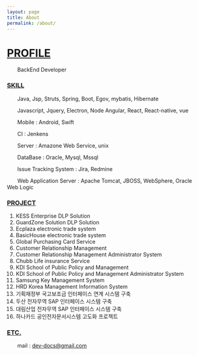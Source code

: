```yaml
---
layout: page
title: About
permalink: /about/
---
```


# <u>PROFILE</u> 

&nbsp;&nbsp;&nbsp;&nbsp;&nbsp;&nbsp; BackEnd Developer 

### <u>SKILL</u>

&nbsp;&nbsp;&nbsp;&nbsp;&nbsp;&nbsp; Java, Jsp, Struts, Spring, Boot, Egov, mybatis, Hibernate

&nbsp;&nbsp;&nbsp;&nbsp;&nbsp;&nbsp; Javascript, Jquery, Electron, Node Angular, React, React-native, vue

&nbsp;&nbsp;&nbsp;&nbsp;&nbsp;&nbsp; Mobile : Android, Swift 

&nbsp;&nbsp;&nbsp;&nbsp;&nbsp;&nbsp; CI : Jenkens 

&nbsp;&nbsp;&nbsp;&nbsp;&nbsp;&nbsp; Server : Amazone Web Service, unix 

&nbsp;&nbsp;&nbsp;&nbsp;&nbsp;&nbsp; DataBase : Oracle, Mysql, Mssql 

&nbsp;&nbsp;&nbsp;&nbsp;&nbsp;&nbsp; Issue Tracking System : Jira, Redmine  

&nbsp;&nbsp;&nbsp;&nbsp;&nbsp;&nbsp; Web Application Server : Apache Tomcat, JBOSS, WebSphere, Oracle Web Logic 



### <u>PROJECT</u> 

1. KESS Enterprise DLP Solution  
2. GuardZone Solution DLP Solution 
3. Ecplaza electronic trade system 
4. BasicHouse electronic trade system 
5. Global Purchasing Card Service 
6. Customer Relationship Management 
7. Customer Relationship Management Administrator System 
8. Chubb Life insurance Service 
9. KDI School of Public Policy and Management 
10. KDI School of Public Policy and Management Administrator System 
11. Samsung Key Management System 
12. HRD Korea Management Information System 
13. 기획재정부 국고보조금 인터페이스 연계 시스템 구축
14. 두산 전자무역 SAP 인터페이스 시스템 구축 
15. 대림산업 전자무역 SAP 인터페이스 시스템 구축 
16. 하나카드 공인전자문서시스템 고도화 프로젝트




### <u>ETC.</u>

&nbsp;&nbsp;&nbsp;&nbsp;&nbsp;&nbsp; mail : dev-docs@gmail.com

